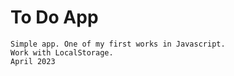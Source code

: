 # To Do App
    Simple app. One of my first works in Javascript.
    Work with LocalStorage.
    April 2023
